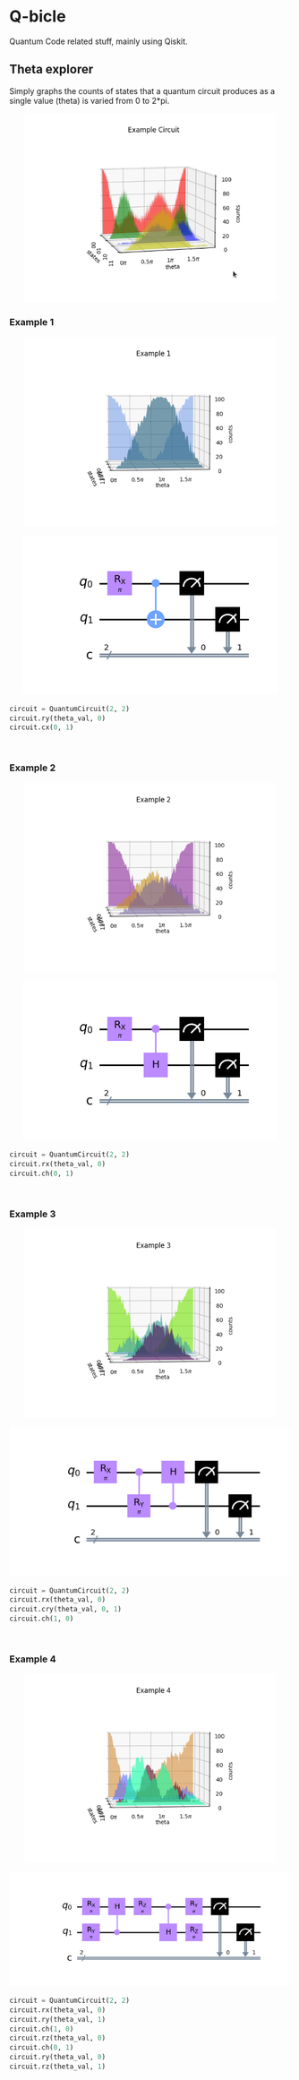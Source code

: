 # Q-bicle
Quantum Code related stuff, mainly using Qiskit.

## Theta explorer
Simply graphs the counts of states that a quantum circuit produces as a single value (theta) is varied from 0 to 2*pi.

<p align="center">
  <img width=450 src="https://github.com/MIBbrandon/Q-bicle/blob/master/media/gifs/q-bicle-show_theta_explorer.gif" />
</p>

### Example 1

<p align="center">
  <img width=450 src="https://github.com/MIBbrandon/Q-bicle/blob/master/media/images/example1.png" />
</p>
<p align="center">
  <img src="https://github.com/MIBbrandon/Q-bicle/blob/master/media/images/example1_circuit.png" />
<p>

``` Python
circuit = QuantumCircuit(2, 2)
circuit.ry(theta_val, 0)
circuit.cx(0, 1)
```
<br>

### Example 2

<p align="center">
  <img width=450 src="https://github.com/MIBbrandon/Q-bicle/blob/master/media/images/example2.png" />
</p>
<p align="center">
  <img src="https://github.com/MIBbrandon/Q-bicle/blob/master/media/images/example2_circuit.png" />
<p>

``` Python
circuit = QuantumCircuit(2, 2)
circuit.rx(theta_val, 0)
circuit.ch(0, 1)
```
<br>

### Example 3

<p align="center">
  <img width=450 src="https://github.com/MIBbrandon/Q-bicle/blob/master/media/images/example3.png" />
</p>
<p align="center">
  <img src="https://github.com/MIBbrandon/Q-bicle/blob/master/media/images/example3_circuit.png" />
<p>

``` Python
circuit = QuantumCircuit(2, 2)
circuit.rx(theta_val, 0)
circuit.cry(theta_val, 0, 1)
circuit.ch(1, 0)
```
<br>

### Example 4

<p align="center">
  <img width=450 src="https://github.com/MIBbrandon/Q-bicle/blob/master/media/images/example4.png" />
</p>
<p align="center">
  <img src="https://github.com/MIBbrandon/Q-bicle/blob/master/media/images/example4_circuit.png" />
<p>

``` Python
circuit = QuantumCircuit(2, 2)
circuit.rx(theta_val, 0)
circuit.ry(theta_val, 1)
circuit.ch(1, 0)
circuit.rz(theta_val, 0)
circuit.ch(0, 1)
circuit.ry(theta_val, 0)
circuit.rz(theta_val, 1)
```
<br>
